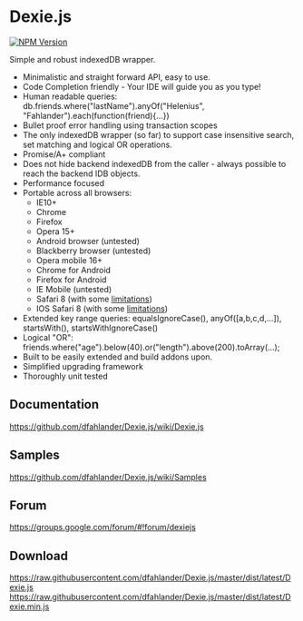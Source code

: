 Dexie.js
========

[![NPM Version][npm-image]][npm-url]

Simple and robust indexedDB wrapper.

 * Minimalistic and straight forward API, easy to use.
 * Code Completion friendly - Your IDE will guide you as you type!
 * Human readable queries: db.friends.where("lastName").anyOf("Helenius", "Fahlander").each(function(friend){...})
 * Bullet proof error handling using transaction scopes
 * The only indexedDB wrapper (so far) to support case insensitive search, set matching and logical OR operations.
 * Promise/A+ compliant
 * Does not hide backend indexedDB from the caller - always possible to reach the backend IDB objects.
 * Performance focused
 * Portable across all browsers:
   * IE10+
   * Chrome
   * Firefox
   * Opera 15+
   * Android browser (untested)
   * Blackberry browser (untested)
   * Opera mobile 16+
   * Chrome for Android
   * Firefox for Android
   * IE Mobile (untested)
   * Safari 8 (with some [limitations](Safari8idblimitations))
   * IOS Safari 8 (with some [limitations](Safari8idblimitations))
 * Extended key range queries: equalsIgnoreCase(), anyOf([a,b,c,d,...]), startsWith(), startsWithIgnoreCase()
 * Logical "OR": friends.where("age").below(40).or("length").above(200).toArray(...);
 * Built to be easily extended and build addons upon.
 * Simplified upgrading framework
 * Thoroughly unit tested

Documentation
-------------
https://github.com/dfahlander/Dexie.js/wiki/Dexie.js

Samples
-------
https://github.com/dfahlander/Dexie.js/wiki/Samples

Forum
-----
https://groups.google.com/forum/#!forum/dexiejs

Download
--------
https://raw.githubusercontent.com/dfahlander/Dexie.js/master/dist/latest/Dexie.js
https://raw.githubusercontent.com/dfahlander/Dexie.js/master/dist/latest/Dexie.min.js

[npm-image]: https://img.shields.io/npm/v/dexie.svg?style=flat
[npm-url]: https://npmjs.org/package/dexie


